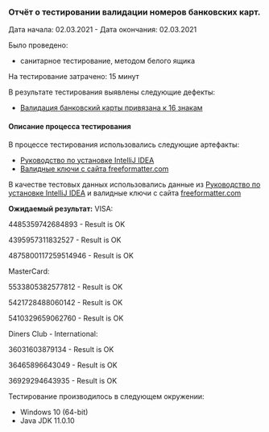 ###  **Отчёт о тестировании валидации номеров банковских карт.**
Дата начала: 02.03.2021 - Дата окончания: 02.03.2021

Было проведено:
-  санитарное тестирование, методом белого ящика


На тестирование затрачено:  15 минут

В результате тестирования выявлены следующие дефекты:
- [Валидация банковский карты привязана к 16 знакам](https://github.com/alexpg27/Credit-Card-Number-Validator/issues/1 "Валидация банковский карты привязана к 16 знакам")

####  **Описание процесса тестирования**

В процессе тестирования использовались следующие артефакты:

- [Руководство по установке IntelliJ IDEA](https://github.com/netology-code/javaqa-homeworks/blob/master/intro/idea.md "Руководство по установке IntelliJ IDEA")
- [Валидные ключи с сайта freeformatter.com](https://www.freeformatter.com/credit-card-number-generator-validator.html "валидные ключи с сайта freeformatter.com")

В качестве тестовых данных использовались данные из [Руководство по установке IntelliJ IDEA](https://github.com/netology-code/javaqa-homeworks/blob/master/intro/idea.md "Руководство по установке IntelliJ IDEA") и валидные ключи с сайта [freeformatter.com](https://www.freeformatter.com/credit-card-number-generator-validator.html "freeformatter.com")

**Ожидаемый результат:**
VISA:

4485359742684893 - Result is OK

4395957311832527 - Result is OK

4875800117259514946 - Result is OK

MasterCard:

5533805382577812 - Result is OK

5421728488060142 - Result is OK

5410329659062760 - Result is OK

Diners Club - International:

36031603879134 - Result is OK

36465896643049 - Result is OK

36929294643935 - Result is OK


Тестирование производилось в следующем окружении:

- Windows 10 (64-bit)
- Java JDK 11.0.10
